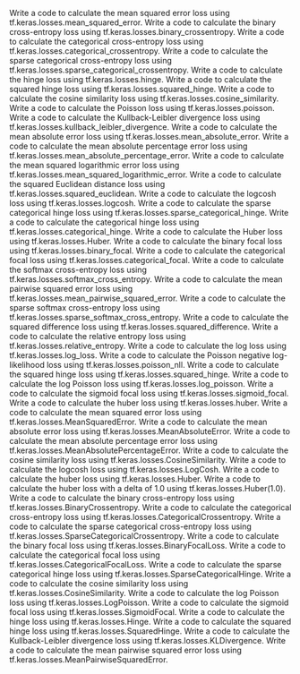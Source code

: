 Write a code to calculate the mean squared error loss using tf.keras.losses.mean_squared_error.
Write a code to calculate the binary cross-entropy loss using tf.keras.losses.binary_crossentropy.
Write a code to calculate the categorical cross-entropy loss using tf.keras.losses.categorical_crossentropy.
Write a code to calculate the sparse categorical cross-entropy loss using tf.keras.losses.sparse_categorical_crossentropy.
Write a code to calculate the hinge loss using tf.keras.losses.hinge.
Write a code to calculate the squared hinge loss using tf.keras.losses.squared_hinge.
Write a code to calculate the cosine similarity loss using tf.keras.losses.cosine_similarity.
Write a code to calculate the Poisson loss using tf.keras.losses.poisson.
Write a code to calculate the Kullback-Leibler divergence loss using tf.keras.losses.kullback_leibler_divergence.
Write a code to calculate the mean absolute error loss using tf.keras.losses.mean_absolute_error.
Write a code to calculate the mean absolute percentage error loss using tf.keras.losses.mean_absolute_percentage_error.
Write a code to calculate the mean squared logarithmic error loss using tf.keras.losses.mean_squared_logarithmic_error.
Write a code to calculate the squared Euclidean distance loss using tf.keras.losses.squared_euclidean.
Write a code to calculate the logcosh loss using tf.keras.losses.logcosh.
Write a code to calculate the sparse categorical hinge loss using tf.keras.losses.sparse_categorical_hinge.
Write a code to calculate the categorical hinge loss using tf.keras.losses.categorical_hinge.
Write a code to calculate the Huber loss using tf.keras.losses.Huber.
Write a code to calculate the binary focal loss using tf.keras.losses.binary_focal.
Write a code to calculate the categorical focal loss using tf.keras.losses.categorical_focal.
Write a code to calculate the softmax cross-entropy loss using tf.keras.losses.softmax_cross_entropy.
Write a code to calculate the mean pairwise squared error loss using tf.keras.losses.mean_pairwise_squared_error.
Write a code to calculate the sparse softmax cross-entropy loss using tf.keras.losses.sparse_softmax_cross_entropy.
Write a code to calculate the squared difference loss using tf.keras.losses.squared_difference.
Write a code to calculate the relative entropy loss using tf.keras.losses.relative_entropy.
Write a code to calculate the log loss using tf.keras.losses.log_loss.
Write a code to calculate the Poisson negative log-likelihood loss using tf.keras.losses.poisson_nll.
Write a code to calculate the squared hinge loss using tf.keras.losses.squared_hinge.
Write a code to calculate the log Poisson loss using tf.keras.losses.log_poisson.
Write a code to calculate the sigmoid focal loss using tf.keras.losses.sigmoid_focal.
Write a code to calculate the huber loss using tf.keras.losses.huber.
Write a code to calculate the mean squared error loss using tf.keras.losses.MeanSquaredError.
Write a code to calculate the mean absolute error loss using tf.keras.losses.MeanAbsoluteError.
Write a code to calculate the mean absolute percentage error loss using tf.keras.losses.MeanAbsolutePercentageError.
Write a code to calculate the cosine similarity loss using tf.keras.losses.CosineSimilarity.
Write a code to calculate the logcosh loss using tf.keras.losses.LogCosh.
Write a code to calculate the huber loss using tf.keras.losses.Huber.
Write a code to calculate the huber loss with a delta of 1.0 using tf.keras.losses.Huber(1.0).
Write a code to calculate the binary cross-entropy loss using tf.keras.losses.BinaryCrossentropy.
Write a code to calculate the categorical cross-entropy loss using tf.keras.losses.CategoricalCrossentropy.
Write a code to calculate the sparse categorical cross-entropy loss using tf.keras.losses.SparseCategoricalCrossentropy.
Write a code to calculate the binary focal loss using tf.keras.losses.BinaryFocalLoss.
Write a code to calculate the categorical focal loss using tf.keras.losses.CategoricalFocalLoss.
Write a code to calculate the sparse categorical hinge loss using tf.keras.losses.SparseCategoricalHinge.
Write a code to calculate the cosine similarity loss using tf.keras.losses.CosineSimilarity.
Write a code to calculate the log Poisson loss using tf.keras.losses.LogPoisson.
Write a code to calculate the sigmoid focal loss using tf.keras.losses.SigmoidFocal.
Write a code to calculate the hinge loss using tf.keras.losses.Hinge.
Write a code to calculate the squared hinge loss using tf.keras.losses.SquaredHinge.
Write a code to calculate the Kullback-Leibler divergence loss using tf.keras.losses.KLDivergence.
Write a code to calculate the mean pairwise squared error loss using tf.keras.losses.MeanPairwiseSquaredError.